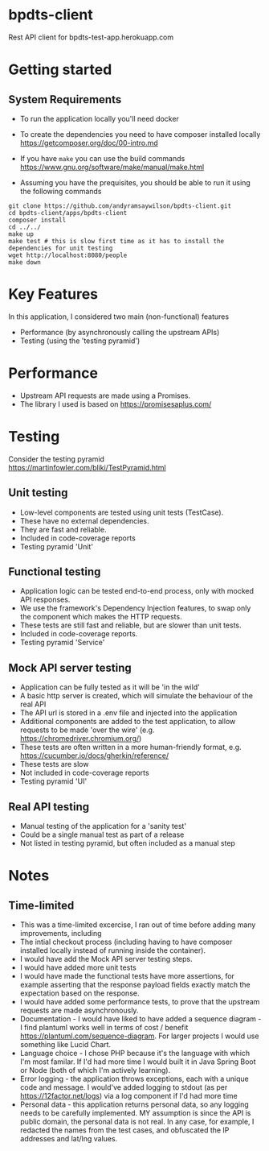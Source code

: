 # bpdts-client
Rest API client for bpdts-test-app.herokuapp.com

# Getting started
## System Requirements
* To run the application locally you'll need docker
* To create the dependencies you need to have composer installed locally https://getcomposer.org/doc/00-intro.md
* If you have `make` you can use the build commands https://www.gnu.org/software/make/manual/make.html

* Assuming you have the prequisites, you should be able to run it using the following commands
```
git clone https://github.com/andyramsaywilson/bpdts-client.git
cd bpdts-client/apps/bpdts-client
composer install
cd ../../
make up
make test # this is slow first time as it has to install the dependencies for unit testing
wget http://localhost:8080/people
make down
```

# Key Features
In this application, I considered two main (non-functional) features
* Performance (by asynchronously calling the upstream APIs)
* Testing (using the 'testing pyramid')

# Performance
* Upstream API requests are made using a Promises.
* The library I used is based on https://promisesaplus.com/

# Testing

Consider the testing pyramid https://martinfowler.com/bliki/TestPyramid.html

## Unit testing
* Low-level components are tested using unit tests (TestCase).
* These have no external dependencies.
* They are fast and reliable.
* Included in code-coverage reports
* Testing pyramid 'Unit'

## Functional testing
* Application logic can be tested end-to-end process, only with mocked API responses. 
* We use the framework's Dependency Injection features, to swap only the component which makes the HTTP requests.
* These tests are still fast and reliable, but are slower than unit tests.
* Included in code-coverage reports.
* Testing pyramid 'Service'

## Mock API server testing
* Application can be fully tested as it will be 'in the wild'
* A basic http server is created, which will simulate the behaviour of the real API
* The API url is stored in a .env file and injected into the application
* Additional components are added to the test application, to allow requests to be made 'over the wire' (e.g. https://chromedriver.chromium.org/)
* These tests are often written in a more human-friendly format, e.g. https://cucumber.io/docs/gherkin/reference/
* These tests are slow
* Not included in code-coverage reports
* Testing pyramid 'UI'

## Real API testing
* Manual testing of the application for a 'sanity test'
* Could be a single manual test as part of a release
* Not listed in testing pyramid, but often included as a manual step

# Notes
## Time-limited
* This was a time-limited excercise, I ran out of time before adding many improvements, including
* The intial checkout process (including having to have composer installed locally instead of running inside the container).
* I would have add the Mock API server testing steps.
* I would have added more unit tests
* I would have made the functional tests have more assertions, for example asserting that the response payload fields exactly match the expectation based on the response.
* I would have added some performance tests, to prove that the upstream requests are made asynchronously.
* Documentation - I would have liked to have added a sequence diagram - I find plantuml works well in terms of cost / benefit https://plantuml.com/sequence-diagram. For larger projects I would use something like Lucid Chart.
* Language choice - I chose PHP because it's the language with which I'm most familar. If I'd had more time I would built it in Java Spring Boot or Node (both of which I'm actively learning).
* Error logging - the application throws exceptions, each with a unique code and message. I would've added logging to stdout (as per https://12factor.net/logs) via a log component if I'd had more time
* Personal data - this application returns personal data, so any logging needs to be carefully implemented. MY assumption is since the API is public domain, the personal data is not real. In any case, for example, I redacted the names from the test cases, and obfuscated the IP addresses and lat/lng values.
